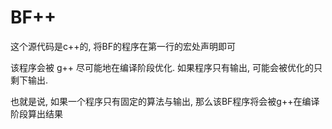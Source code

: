 # BF++

这个源代码是c++的, 将BF的程序在第一行的宏处声明即可

该程序会被 g++ 尽可能地在编译阶段优化. 如果程序只有输出, 可能会被优化的只剩下输出.

也就是说, 如果一个程序只有固定的算法与输出, 那么该BF程序将会被g++在编译阶段算出结果



